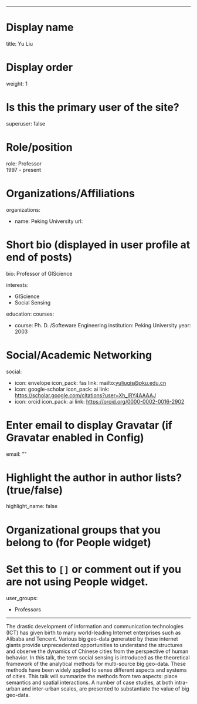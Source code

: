 
---
# Display name
title: Yu Liu

# Display order
weight: 1

# Is this the primary user of the site?
superuser: false

# Role/position
role: Professor<br>1997 - present</br>

# Organizations/Affiliations
organizations:
- name: Peking University
  url: 

# Short bio (displayed in user profile at end of posts)
bio: Professor of GIScience

interests:
  - GIScience
  - Social Sensing


education:
  courses:
  - course: Ph. D. /Softeware Engineering
    institution: Peking University
    year: 2003


# Social/Academic Networking
social:
  - icon: envelope
    icon_pack: fas
    link: mailto:yuliugis@pku.edu.cn
  - icon: google-scholar
    icon_pack: ai
    link: https://scholar.google.com/citations?user=Xh_lRY4AAAAJ
  - icon: orcid
    icon_pack: ai
    link: https://orcid.org/0000-0002-0016-2902


# Enter email to display Gravatar (if Gravatar enabled in Config)
email: ""

# Highlight the author in author lists? (true/false)
highlight_name: false

# Organizational groups that you belong to (for People widget)
#   Set this to `[]` or comment out if you are not using People widget.
user_groups:
- Professors
---
The drastic development of information and communication technologies (ICT) has given birth to many world-leading Internet enterprises such as Alibaba and Tencent. Various big geo-data generated by these internet giants provide unprecedented opportunities to understand the structures and observe the dynamics of Chinese cities from the perspective of human behavior. In this talk, the term social sensing is introduced as the theoretical framework of the analytical methods for multi-source big geo-data. These methods have been widely applied to sense different aspects and systems of cities. This talk will summarize the methods from two aspects: place semantics and spatial interactions. A number of case studies, at both intra-urban and inter-urban scales, are presented to substantiate the value of big geo-data.
